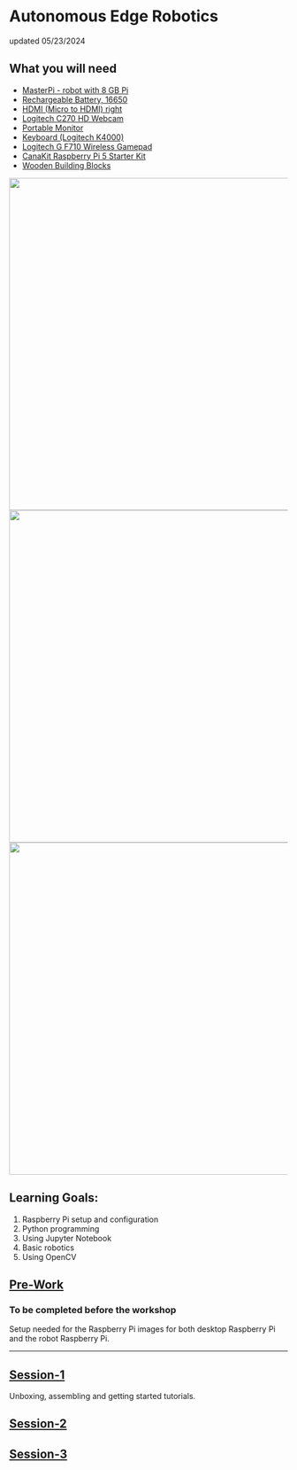 # Autonomous Edge Robotics

updated 05/23/2024

## What you will need

- [MasterPi - robot with 8 GB Pi ](https://www.amazon.com/HIWONDER-MasterPi-Mecanum-Raspberry-Beginners/dp/B0CP987F5Y)
- [Rechargeable Battery, 16650](https://www.amazon.com/dp/B0943LKVHW)
- [HDMI (Micro to HDMI) right](https://www.amazon.com/Twozoh-Adapter-Braided-90%C2%B0Degree-Support/dp/B09PYWKCWW)
- [Logitech C270 HD Webcam](https://www.amazon.com/Logitech-Desktop-Widescreen-Calling-Recording/dp/B004FHO5Y6)
- [Portable Monitor ](https://www.amazon.com/ARZOPA-Portable-Monitor-17-3-Inch/dp/B0CC4TQGTT)
- [Keyboard (Logitech K4000)](https://www.amazon.com/Logitech-920-003110-Touch-Keyboard-K400/dp/B005DVQZM8)
- [Logitech G F710 Wireless Gamepad](https://www.amazon.com/Logitech-Wireless-Nano-Receiver-Controller-Vibration/dp/B0041RR0TW)
- [CanaKit Raspberry Pi 5 Starter Kit](https://www.canakit.com/canakit-raspberry-pi-5-starter-kit-turbine-black.html?defpid=4884)
- [Wooden Building Blocks](https://www.amazon.com/dp/B0C777NTSX)


 <img src="https://github.com/stemoutreach/AutonomousEdgeRobotics/blob/main/images/PackageWithGC.jpg" width="600" > 
 <img src="https://github.com/stemoutreach/AutonomousEdgeRobotics/blob/main/images/RobotKit.jpg" width="600" > 
 <img src="https://github.com/stemoutreach/AutonomousEdgeRobotics/blob/main/images/IMG_2230.jpg" width="600" > 

## Learning Goals:

1. Raspberry Pi setup and configuration
1. Python programming
1. Using Jupyter Notebook 
1. Basic robotics
1. Using OpenCV

## [Pre-Work](Pre-Work/README.md)
### To be completed before the workshop

Setup needed for the Raspberry Pi images for both desktop Raspberry Pi and the robot Raspberry Pi. 
- - - - - - - -  
## [Session-1](Session-1/README.md)

Unboxing, assembling and getting started tutorials.  

## [Session-2](Session-2.md/README.md)

## [Session-3](Session-3.md/README.md)
